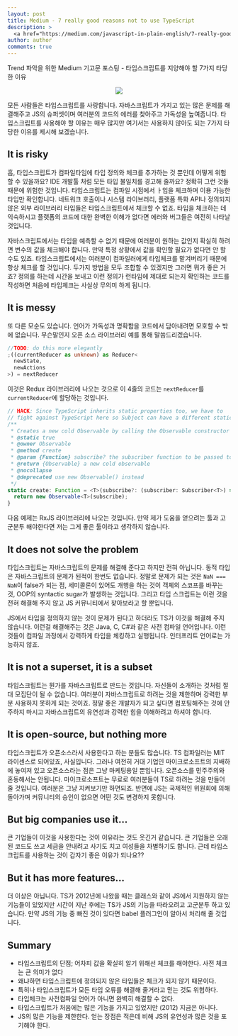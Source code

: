 ```yaml
---
layout: post
title: Medium - 7 really good reasons not to use TypeScript
description: >
  <a href="https://medium.com/javascript-in-plain-english/7-really-good-reasons-not-to-use-typescript-166af597c466"> 원문 - Michael Krasnov </a>
author: author
comments: true
---
```


Trend 파악을 위한 Medium 기고문 포스팅 - 타입스크립트를 지양해야 할 7가지 타당한 이유

<center>
<img src="https://miro.medium.com/max/1920/0*nVlJIdJodV8u7bwl.png"/>
</center>

모든 사람들은 타입스크립트를 사랑합니다. 자바스크립트가 가지고 있는 많은 문제를 해결해주고 JS의 슈퍼셋이며 여러분의 코드의 에러를 찾아주고 가독성을 높여줍니다. 타입스크립트를 사용해야 할 이유는 매우 많지만 여기서는 사용하지 않아도 되는 7가지 타당한 이유를 제시해 보겠습니다.

## It is risky

흠, 타입스크립트가 컴파일타임에 타입 정의와 체크를 추가하는 것 뿐인데 어떻게 위험할 수 있을까요? IDE 개발툴 처럼 모든 타입 불일치를 경고해 줄까요? 정확히 그런 것들 때문에 위험한 것입니다. 타입스크립트는 컴파일 시점에서 ㅏ입을 체크하며 이용 가능한 타입만 확인합니다. 네트워크 호출이나 시스템 라이브러리, 플랫폼 특화 API나 정의되지 않은 외부 라이브러리 타입들은 타입스크립트에서 체크할 수 없죠. 타입을 체크하는 데 익숙하시고 플랫폼의 코드에 대한 완벽한 이해가 없다면 에러와 버그들은 여전히 나타날 것입니다.

자바스크립트에서는 타입을 예측할 수 없기 때문에 여러분이 원하는 값인지 확실히 하려면 변수의 값을 체크해야 합니다. 만약 특정 상황에서 값을 확인할 필요가 없다면 안 할 수도 있죠. 타입스크립트에서는 여러분이 컴파일러에게 타입체크를 맡겨버리기 때문에 항상 체크를 할 것입니다. 두가지 방법을 모두 조합할 수 있겠지만 그러면 뭐가 좋은 거죠? 정의를 하는데 시간을 보내고 이런 정의가 런타임에 제대로 되는지 확인하는 코드를 작성하면 처음에 타입체크는 사실상 무의미 하게 됩니다.

## It is messy

또 다른 모순도 있습니다. 언어가 가독성과 명확함을 코드에서 담아내려면 모호할 수 밖에 없습니다. 무슨말인지 오픈 소스 라이브러리 예를 통해 말씀드리겠습니다.

```ts
//TODO: do this more elegantly
;((currentReducer as unknown) as Reducer<
  newState,
  newActions
>) = nextReducer
```

이것은 Redux 라이브러리에 나오는 것으로 이 4줄의 코드는 `nextReducer`를 `currentReducer`에 할당하는 것입니다.

```ts
// HACK: Since TypeScript inherits static properties too, we have to
// fight against TypeScript here so Subject can have a different static create signature
/**
 * Creates a new cold Observable by calling the Observable constructor
 * @static true
 * @owner Observable
 * @method create
 * @param {Function} subscribe? the subscriber function to be passed to the Observable constructor
 * @return {Observable} a new cold observable
 * @nocollapse
 * @deprecated use new Observable() instead
 */
static create: Function = <T>(subscribe?: (subscriber: Subscriber<T>) => TeardownLogic) => {
  return new Observable<T>(subscribe);
}
```

다음 예제는 RxJS 라이브러리에 나오는 것입니다. 만약 제가 도움을 얻으려는 툴과 고군분투 해야한다면 저는 그게 좋은 툴이라고 생각하지 않습니다.

## It does not solve the problem

타입스크립트는 자바스크립트의 문제를 해결해 준다고 하지만 전혀 아닙니다. 동적 타입은 자바스크립트의 문제가 된적이 한번도 없습니다. 정말로 문제가 되는 것은 `NaN === NaN`이 false가 되는 점, 세미콜론이 있어도 개행을 하는 것이 객체의 스코프를 바꾸는 것, OOP의 syntactic sugar가 발생하는 것입니다. 그리고 타입 스크립트는 이런 것을 전혀 해결해 주지 않고 JS 커뮤니티에서 찾아보라고 할 뿐입니다.

JS에서 타입을 정의하지 않는 것이 문제가 된다고 하더라도 TS가 이것을 해결해 주지 않습니다. 이런걸 해결해주는 것은 Java, C, C#과 같은 사전 컴파일 언어입니다. 이런 것들이 컴파일 과정에서 강력하게 타입을 체킹하고 실행됩니다. 인터프리트 언어로는 가능하지 않죠.

## It is not a superset, it is a subset

타입스크립트는 뭔가를 자바스크립트로 만드는 것입니다. 자신들이 소개하는 것처럼 절대 모집단이 될 수 없습니다. 여러분이 자바스크립트로 하려는 것을 제한하며 강력한 부분 사용하지 못하게 되는 것이죠. 정말 좋은 개발자가 되고 싶다면 컴포팅해주는 것에 안주하지 마시고 자바스크립트의 유연성과 강력한 힘을 이해하려고 하셔야 합니다.

## It is open-source, but nothing more

타입스크립트가 오픈소스라서 사용한다고 하는 분들도 많습니다. TS 컴파일러는 MIT 라이센스로 되어있죠, 사실입니다. 그러나 여전히 거대 기업인 마이크로소프트의 지배하에 놓여져 있고 오픈소스라는 점은 그냥 마케팅용일 뿐입니다. 오픈소스를 민주주의와 혼동해서는 안됩니다. 마이크로소프트는 무료로 여러분들이 TS로 하려는 것을 만들어줄 것입니다. 여러분은 그냥 지켜보기만 하면되죠. 반면에 JS는 국제적인 위원회에 의해 돌아가며 커뮤니티의 승인이 없으면 어떤 것도 변경하지 못합니다.

## But big companies use it...

큰 기업들이 이것을 사용한다는 것이 이유라는 것도 웃긴거 같습니다. 큰 기업들은 오래된 코드도 쓰고 세금을 안내려고 사기도 치고 여성들을 차별하기도 합니다. 근데 타입스크립트를 사용하는 것이 갑자기 좋은 이유가 되나요??

## But it has more features...

더 이상은 아닙니다. TS가 2012년에 나왔을 때는 클래스와 같이 JS에서 지원하지 않는 기능들이 있었지만 시간이 지난 후에는 TS가 JS의 기능을 따라오려고 고군분투 하고 있습니다. 만약 JS의 기능 중 빠진 것이 있다면 babel 플러그인이 알아서 처리해 줄 것입니다.

## Summary
* 타입스크립트의 단점; 어차피 값을 확실히 알기 위해선 체크를 해야한다. 사전 체크는 큰 의미가 없다
* 왜냐하면 타입스크립트에 정의되지 않은 타입들은 체크가 되지 않기 때문이다.
* 특히나 타입스크립트가 모든 타입 오류를 해결해 줄거라고 믿는 것도 위험하다.
* 타입체크는 사전컴파일 언어가 아니면 완벽히 해결할 수 없다.
* 타입스크립트가 처음에는 많은 기능을 가지고 있었지만 (2012) 지금은 아니다.
* JS의 많은 기능을 제한한다. 얻는 장점은 적은데 비해 JS의 유연성과 많은 것을 포기해야 한다.
